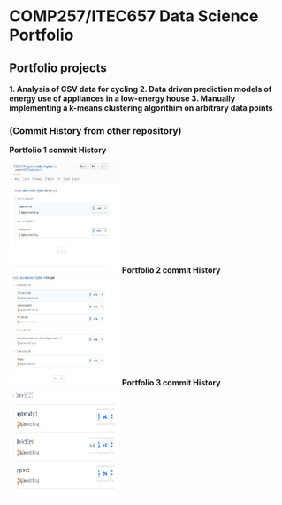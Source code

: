 COMP257/ITEC657 Data Science Portfolio 
===

<h2><b>Portfolio projects</b></h2>
<b>
1. Analysis of CSV data for cycling 
2. Data driven prediction models of energy use of appliances in a low-energy house
3. Manually implementing a k-means clustering algorithim on arbitrary data points
</b>

<h3>(Commit History from other repository)</h3>
<p><b> Portfolio 1 commit History </b></p>
<img src ="CommitHistory\portfolio1 history.JPG" style="width:200px;height:200px;">
<b> Portfolio 2 commit History </b>
<img src ="CommitHistory\portfolio2 history.JPG" style="width:200px;height:200px;">
<b> Portfolio 3 commit History </b>
<img src ="CommitHistory\port3.PNG" style="width:200px;height:200px;">
